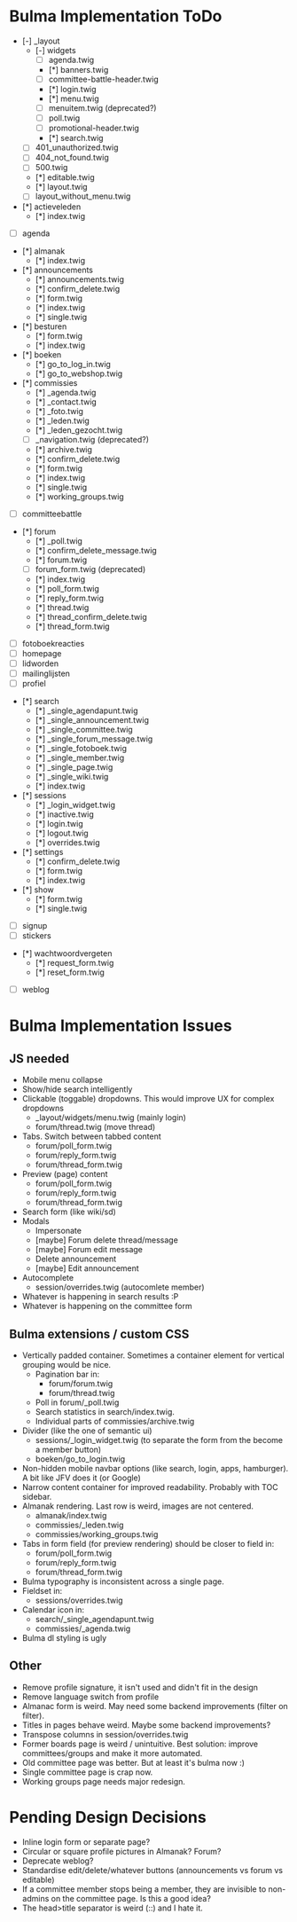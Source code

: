 # Bulma Implementation ToDo

- [-] \_layout
    - [-] widgets
        - [ ] agenda.twig
        - [*] banners.twig
        - [ ] committee-battle-header.twig
        - [*] login.twig
        - [*] menu.twig
        - [ ] menuitem.twig (deprecated?)
        - [ ] poll.twig
        - [ ] promotional-header.twig
        - [*] search.twig
    - [ ] 401_unauthorized.twig
    - [ ] 404_not_found.twig
    - [ ] 500.twig
    - [*] editable.twig
    - [*] layout.twig
    - [ ] layout_without_menu.twig
- [*] actieveleden
    - [*] index.twig
- [ ] agenda
- [*] almanak
    - [*] index.twig
- [*] announcements
    - [*] announcements.twig
    - [*] confirm_delete.twig
    - [*] form.twig
    - [*] index.twig
    - [*] single.twig
- [*] besturen
    - [*] form.twig
    - [*] index.twig
- [*] boeken
    - [*] go_to_log_in.twig
    - [*] go_to_webshop.twig
- [*] commissies
    - [*] \_agenda.twig
    - [*] \_contact.twig
    - [*] \_foto.twig
    - [*] \_leden.twig
    - [*] \_leden_gezocht.twig
    - [ ] \_navigation.twig (deprecated?)
    - [*] archive.twig
    - [*] confirm_delete.twig
    - [*] form.twig
    - [*] index.twig
    - [*] single.twig
    - [*] working_groups.twig
- [ ] committeebattle
- [*] forum
    - [*] \_poll.twig
    - [*] confirm_delete_message.twig
    - [*] forum.twig
    - [ ] forum_form.twig (deprecated)
    - [*] index.twig
    - [*] poll_form.twig
    - [*] reply_form.twig
    - [*] thread.twig
    - [*] thread_confirm_delete.twig
    - [*] thread_form.twig
- [ ] fotoboekreacties
- [ ] homepage
- [ ] lidworden
- [ ] mailinglijsten
- [ ] profiel
- [*] search
    - [*] \_single_agendapunt.twig
    - [*] \_single_announcement.twig
    - [*] \_single_committee.twig
    - [*] \_single_forum_message.twig
    - [*] \_single_fotoboek.twig
    - [*] \_single_member.twig
    - [*] \_single_page.twig
    - [*] \_single_wiki.twig
    - [*] index.twig
- [*] sessions
    - [*] \_login_widget.twig
    - [*] inactive.twig
    - [*] login.twig
    - [*] logout.twig
    - [*] overrides.twig
- [*] settings
    - [*] confirm_delete.twig
    - [*] form.twig
    - [*] index.twig
- [*] show
    - [*] form.twig
    - [*] single.twig
- [ ] signup
- [ ] stickers
- [*] wachtwoordvergeten
    - [*] request_form.twig
    - [*] reset_form.twig
- [ ] weblog




# Bulma Implementation Issues


## JS needed

- Mobile menu collapse
- Show/hide search intelligently
- Clickable (toggable) dropdowns. This would improve UX for complex dropdowns
    - _layout/widgets/menu.twig (mainly login)
    - forum/thread.twig (move thread)
- Tabs. Switch between tabbed content
    - forum/poll_form.twig
    - forum/reply_form.twig
    - forum/thread_form.twig
- Preview (page) content
    - forum/poll_form.twig
    - forum/reply_form.twig
    - forum/thread_form.twig
- Search form (like wiki/sd)
- Modals
    - Impersonate
    - [maybe] Forum delete thread/message
    - [maybe] Forum edit message
    - Delete announcement
    - [maybe] Edit announcement
- Autocomplete
    - session/overrides.twig (autocomlete member)
- Whatever is happening in search results :P
- Whatever is happening on the committee form


## Bulma extensions / custom CSS

- Vertically padded container. Sometimes a container element for vertical grouping would be nice.
    - Pagination bar in:
        - forum/forum.twig
        - forum/thread.twig
    - Poll in forum/_poll.twig
    - Search statistics in search/index.twig.
    - Individual parts of commissies/archive.twig
- Divider (like the one of semantic ui)
    - sessions/_login_widget.twig (to separate the form from the become a member button)
    - boeken/go_to_login.twig
- Non-hidden mobile navbar options (like search, login, apps, hamburger). A bit like JFV does it (or Google)
- Narrow content container for improved readability. Probably with TOC sidebar.
- Almanak rendering. Last row is weird, images are not centered.
    - almanak/index.twig
    - commissies/_leden.twig
    - commissies/working_groups.twig
- Tabs in form field (for preview rendering) should be closer to field in:
    - forum/poll_form.twig
    - forum/reply_form.twig
    - forum/thread_form.twig
- Bulma typography is inconsistent across a single page.
- Fieldset in: 
    - sessions/overrides.twig
- Calendar icon in:
    - search/\_single_agendapunt.twig
    - commissies/_agenda.twig
- Bulma dl styling is ugly


## Other

- Remove profile signature, it isn't used and didn't fit in the design
- Remove language switch from profile
- Almanac form is weird. May need some backend improvements (filter on filter). 
- Titles in pages behave weird. Maybe some backend improvements?
- Transpose columns in session/overrides.twig
- Former boards page is weird / unintuitive. Best solution: improve committees/groups and make it more automated.
- Old committee page was better. But at least it's bulma now :)
- Single committee page is crap now.
- Working groups page needs major redesign.



# Pending Design Decisions

- Inline login form or separate page?
- Circular or square profile pictures in Almanak? Forum?
- Deprecate weblog?
- Standardise edit/delete/whatever buttons (announcements vs forum vs editable)
- If a committee member stops being a member, they are invisible to non-admins on the committee page. Is this a good idea?
- The head>title separator is weird (::) and I hate it.
